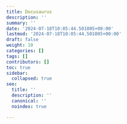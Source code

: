 ```yaml
---
title: Docusaurus
description: ''
summary: ''
date: '2024-07-18T10:05:44.501005+00:00'
lastmod: '2024-07-18T10:05:44.501005+00:00'
draft: false
weight: 10
categories: []
tags: []
contributors: []
toc: true
sidebar:
  collapsed: true
seo:
  title: ''
  description: ''
  canonical: ''
  noindex: true

---
```

